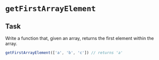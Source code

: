 # `getFirstArrayElement`

## Task

Write a function that, given an array, returns the first element within the array.

```js
getFirstArrayElement(['a', 'b', 'c']) // returns 'a'
```